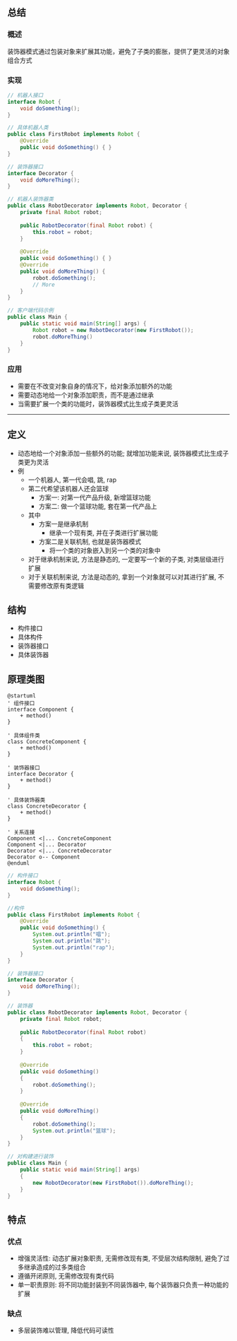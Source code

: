 ## 总结
### 概述
装饰器模式通过包装对象来扩展其功能，避免了子类的膨胀，提供了更灵活的对象组合方式
### 实现
```java
// 机器人接口
interface Robot {  
    void doSomething();  
}

// 具体机器人类
public class FirstRobot implements Robot {  
    @Override  
    public void doSomething() { }  
}

// 装饰器接口
interface Decorator {  
    void doMoreThing();  
}

// 机器人装饰器类
public class RobotDecorator implements Robot, Decorator {  
    private final Robot robot;  
    
    public RobotDecorator(final Robot robot) {  
        this.robot = robot;  
    }
    
    @Override  
    public void doSomething() { }  
    @Override  
    public void doMoreThing() { 
    	robot.doSomething();
    	// More
    }  
}

// 客户端代码示例
public class Main {
    public static void main(String[] args) {  
        Robot robot = new RobotDecorator(new FirstRobot());
        robot.doMoreThing()
	}
}
```
### 应用
- 需要在不改变对象自身的情况下，给对象添加额外的功能
- 需要动态地给一个对象添加职责，而不是通过继承
- 当需要扩展一个类的功能时，装饰器模式比生成子类更灵活

---
## 定义
- 动态地给一个对象添加一些额外的功能; 就增加功能来说, 装饰器模式比生成子类更为灵活
- 例
	- 一个机器人, 第一代会唱, 跳, rap
	- 第二代希望该机器人还会篮球
		- 方案一: 对第一代产品升级, 新增篮球功能
		- 方案二: 做一个篮球功能, 套在第一代产品上
	- 其中
		- 方案一是继承机制
			- 继承一个现有类, 并在子类进行扩展功能
		- 方案二是关联机制, 也就是装饰器模式
			- 将一个类的对象嵌入到另一个类的对象中
	- 对于继承机制来说, 方法是静态的, 一定要写一个新的子类, 对类层级进行扩展
	- 对于关联机制来说, 方法是动态的, 拿到一个对象就可以对其进行扩展, 不需要修改原有类逻辑
## 结构
- 构件接口
- 具体构件
- 装饰器接口
- 具体装饰器
## 原理类图
```puml
@startuml
' 组件接口
interface Component {
    + method()
}

' 具体组件类
class ConcreteComponent {
    + method()
}

' 装饰器接口
interface Decorator {
    + method()
}

' 具体装饰器类
class ConcreteDecorator {
    + method()
}

' 关系连接
Component <|... ConcreteComponent
Component <|... Decorator
Decorator <|... ConcreteDecorator
Decorator o-- Component
@enduml
```

```java
// 构件接口
interface Robot {  
    void doSomething();  
}

//构件
public class FirstRobot implements Robot {  
    @Override  
    public void doSomething() {  
        System.out.println("唱");  
        System.out.println("跳");  
        System.out.println("rap");  
    }  
}

// 装饰器接口
interface Decorator {  
    void doMoreThing();  
}

// 装饰器
public class RobotDecorator implements Robot, Decorator {  
    private final Robot robot;  
  
    public RobotDecorator(final Robot robot)  
    {  
        this.robot = robot;  
    }  
  
    @Override  
    public void doSomething()  
    {  
        robot.doSomething();  
    }  
  
    @Override  
    public void doMoreThing()  
    {  
        robot.doSomething();  
        System.out.println("篮球");  
    }  
}

// 对构建进行装饰
public class Main {  
    public static void main(String[] args)  
    {  
        new RobotDecorator(new FirstRobot()).doMoreThing();  
    }  
}
```
## 特点
### 优点
- 增强灵活性: 动态扩展对象职责, 无需修改现有类, 不受层次结构限制, 避免了过多继承造成的过多类组合
- 遵循开闭原则, 无需修改现有类代码
- 单一职责原则: 将不同功能封装到不同装饰器中, 每个装饰器只负责一种功能的扩展
### 缺点
- 多层装饰难以管理, 降低代码可读性